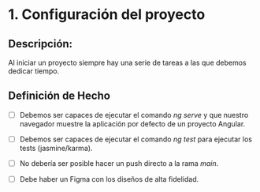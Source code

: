 # 1. Configuración del proyecto

## Descripción:

Al iniciar un proyecto siempre hay una serie de tareas a las que debemos dedicar tiempo.

## Definición de Hecho

- [ ] Debemos ser capaces de ejecutar el comando *ng serve* y que nuestro navegador muestre la aplicación por defecto de un proyecto Angular.

- [ ] Debemos ser capaces de ejecutar el comando *ng test* para ejecutar los tests (jasmine/karma).

- [ ] No debería ser posible hacer un push directo a la rama _main_.

- [ ] Debe haber un Figma con los diseños de alta fidelidad.
